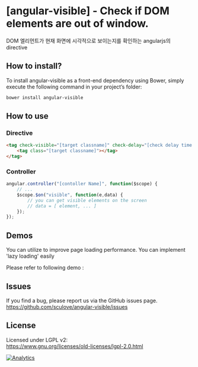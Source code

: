 [angular-visible] - Check if DOM elements are out of window.
=========================================
DOM 엘리먼트가 현재 화면에 시각적으로 보이는지를 확인하는 angularjs의 directive

## How to install?
To install angular-visible as a front-end dependency using Bower, simply execute the following command in your project’s folder:
```bash
bower install angular-visible
```

## How to use

### Directive
```html
<tag check-visible="[target classname]" check-delay="[check delay time (ms)]" ng-controller="[contoller Name]">
    <tag class="[target classname]"></tag>
</tag>
```

### Controller
```javascript
angular.controller("[contoller Name]", function($scope) {
    // ...
    $scope.$on("visible", function(e,data) {
        // you can get visible elements on the screen
        // data = [ element, ... ]
    });
});
```

## Demos
You can utilize to improve page loading performance.
You can implement 'lazy loading' easily

Please refer to following demo : 


## **Issues**
If you find a bug, please report us via the GitHub issues page.  
https://github.com/sculove/angular-visible/issues

## License
Licensed under LGPL v2:  
https://www.gnu.org/licenses/old-licenses/lgpl-2.0.html  

[![Analytics](https://ga-beacon.appspot.com/UA-37362821-7/angular-visible/readme)](https://github.com/sculove/angular-visible)